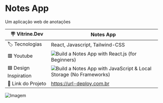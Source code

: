# Notes App

Um aplicação web de anotações

| :placard: Vitrine.Dev | Notes App |
| --- | --- |
| :label: Tecnologias | React, Javascript, Tailwind-CSS |
| 🟥  Youtube | ![Build a Notes App with React.js (for Beginners)](https://www.youtube.com/watch?v=ulOKYl5sHGk&list=PLYWRR8iVrYwve3AHL5H4uk9PWiYBeOv04&index=11) |
| 🟦 Design Inspiration | ![Build a Notes App with JavaScript & Local Storage (No Frameworks)](https://www.youtube.com/watch?v=01YKQmia2Jw&list=PLYWRR8iVrYwve3AHL5H4uk9PWiYBeOv04&index=3&t=890s)
| 🔗 Link do Projeto | https://url-deploy.com.br |

![Imagem](https://github.com/J-Vinicius/notes-app/assets/80431647/4acc3672-b92d-4e8c-bf99-0844a13ef698#vitrinedev)

